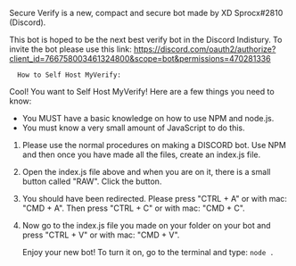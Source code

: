 Secure Verify is a new, compact and secure bot made by XD Sprocx#2810 (Discord).

This bot is hoped to be the next best verify bot in the Discord Indistury. To invite the bot please use this link:
https://discord.com/oauth2/authorize?client_id=766758003461324800&scope=bot&permissions=470281336

      How to Self Host MyVerify:
      
Cool! You want to Self Host MyVerify! Here are a few things you need to know:

- You MUST have a basic knowledge on how to use NPM and node.js. 
- You must know a very small amount of JavaScript to do this.

1. Please use the normal procedures on making a DISCORD bot. Use NPM and then once you have made all the files, create an index.js file.
2. Open the index.js file above and when you are on it, there is a small button called "RAW". Click the button.
3. You should have been redirected. Please press "CTRL + A" or with mac: "CMD + A". Then press "CTRL + C" or with mac: "CMD + C".
4. Now go to the index.js file you made on your folder on your bot and press "CTRL + V" or with mac: "CMD + V".

      Enjoy your new bot! To turn it on, go to the terminal and type: `node .`